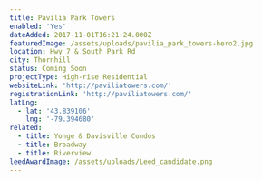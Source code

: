 ```yaml
---
title: Pavilia Park Towers
enabled: 'Yes'
dateAdded: 2017-11-01T16:21:24.000Z
featuredImage: /assets/uploads/pavilia_park_towers-hero2.jpg
location: Hwy 7 & South Park Rd
city: Thornhill
status: Coming Soon
projectType: High-rise Residential
websiteLink: 'http://paviliatowers.com/'
registrationLink: 'http://paviliatowers.com/'
latLng:
  - lat: '43.839106'
    lng: '-79.394680'
related:
  - title: Yonge & Davisville Condos
  - title: Broadway
  - title: Riverview
leedAwardImage: /assets/uploads/Leed_candidate.png
---
```


